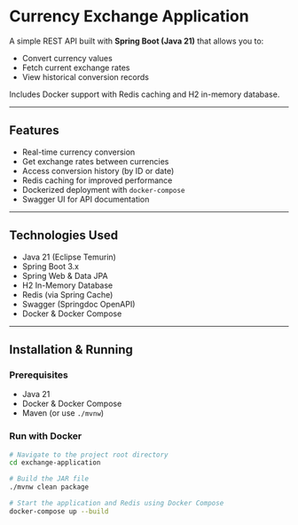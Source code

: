 # Currency Exchange Application

A simple REST API built with **Spring Boot (Java 21)** that allows you to:
- Convert currency values
- Fetch current exchange rates
- View historical conversion records

Includes Docker support with Redis caching and H2 in-memory database.

---

## Features

- Real-time currency conversion
- Get exchange rates between currencies
- Access conversion history (by ID or date)
- Redis caching for improved performance
- Dockerized deployment with `docker-compose`
- Swagger UI for API documentation

---

## Technologies Used

- Java 21 (Eclipse Temurin)
- Spring Boot 3.x
- Spring Web & Data JPA
- H2 In-Memory Database
- Redis (via Spring Cache)
- Swagger (Springdoc OpenAPI)
- Docker & Docker Compose

---

## Installation & Running

### Prerequisites
- Java 21
- Docker & Docker Compose
- Maven (or use `./mvnw`)

### Run with Docker

```bash
# Navigate to the project root directory
cd exchange-application

# Build the JAR file
./mvnw clean package

# Start the application and Redis using Docker Compose
docker-compose up --build
